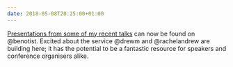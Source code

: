 ```yaml
---
date: 2018-05-08T20:25:00+01:00
---
```

[Presentations from some of my recent talks](https://noti.st/tiepz) can now be found on @benotist. Excited about the service @drewm and @rachelandrew are building here; it has the potential to be a fantastic resource for speakers and conference organisers alike.
